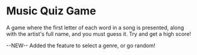 # Music Quiz Game

A game where the first letter of each word in a song is presented, along with the artist's full name, and you must guess it. Try and get a high score!

--NEW--
Added the feature to select a genre, or go random!